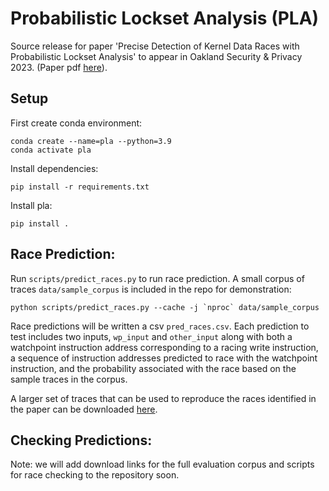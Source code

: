 # Probabilistic Lockset Analysis (PLA)

Source release for paper 'Precise Detection of Kernel Data Races with Probabilistic Lockset Analysis' to appear in Oakland Security & Privacy 2023. (Paper pdf [here](https://www.cs.columbia.edu/~gabe/files/oakland2023_pla.pdf)).


## Setup


First create conda environment:
```
conda create --name=pla --python=3.9
conda activate pla
```

Install dependencies:
```
pip install -r requirements.txt
```

Install pla:
```
pip install .
```

## Race Prediction:

Run `scripts/predict_races.py` to run race prediction. A small corpus of traces `data/sample_corpus` is included in the repo for demonstration:
```
python scripts/predict_races.py --cache -j `nproc` data/sample_corpus
```
Race predictions will be written a csv `pred_races.csv`. Each prediction to test includes two inputs, `wp_input` and `other_input` along with both a watchpoint instruction address corresponding to a racing write instruction, a sequence of instruction addresses predicted to race with the watchpoint instruction, and the probability associated with the race based on the sample traces in the corpus.

A larger set of traces that can be used to reproduce the races identified in the paper can be downloaded [here](https://drive.google.com/file/d/1a9Ygf-0-n-hLyesh83113P6UGQvQhZZx/view?usp=sharing).

## Checking Predictions:

Note: we will add download links for the full evaluation corpus and scripts for race checking to the repository soon.

